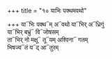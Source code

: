 +++
title = "१० याभिः पक्थमवथो"

+++
या᳓भिः पक्थ᳓म् अ᳓वथो या᳓भिर् अ᳓ध्रिगुं  
या᳓भिर् बभ्रुं᳓ वि᳓जोषसम्  
ता᳓भिर् नो मक्षू᳓ तू᳓यम् अश्विना᳓ गतम्  
भिषज्य᳓तं य᳓द् आ᳓तुरम्